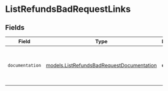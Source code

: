 # ListRefundsBadRequestLinks


## Fields

| Field                                                                                        | Type                                                                                         | Required                                                                                     | Description                                                                                  |
| -------------------------------------------------------------------------------------------- | -------------------------------------------------------------------------------------------- | -------------------------------------------------------------------------------------------- | -------------------------------------------------------------------------------------------- |
| `documentation`                                                                              | [models.ListRefundsBadRequestDocumentation](../models/listrefundsbadrequestdocumentation.md) | :heavy_check_mark:                                                                           | The URL to the generic Mollie API error handling guide.                                      |